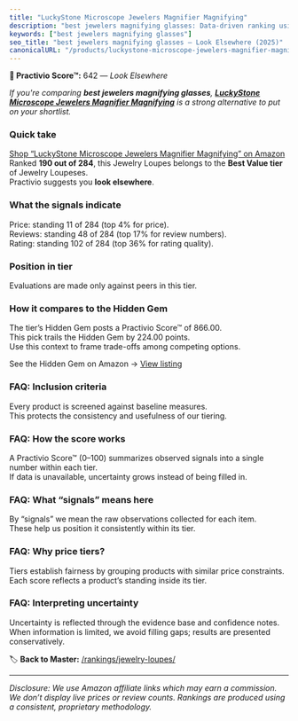 ```yaml
---
title: "LuckyStone Microscope Jewelers Magnifier Magnifying"
description: "best jewelers magnifying glasses: Data-driven ranking using the Practivio Score™. Positioned by quality, value, demand, findability, momentum."
keywords: ["best jewelers magnifying glasses"]
seo_title: "best jewelers magnifying glasses — Look Elsewhere (2025)"
canonicalURL: "/products/luckystone-microscope-jewelers-magnifier-magnifying-B00DH5N2LO/"
---
```


**🚫 Practivio Score™:** 642 — _Look Elsewhere_


*If you're comparing **best jewelers magnifying glasses**, **[LuckyStone Microscope Jewelers Magnifier Magnifying](https://www.amazon.com/dp/B00DH5N2LO?tag=practivio-20)** is a strong alternative to put on your shortlist.*
### Quick take
[Shop “LuckyStone Microscope Jewelers Magnifier Magnifying” on Amazon](https://www.amazon.com/dp/B00DH5N2LO?tag=practivio-20)
Ranked **190 out of 284**, this Jewelry Loupes belongs to the **Best Value tier** of Jewelry Loupeses.  
Practivio suggests you **look elsewhere**.

### What the signals indicate
Price: standing 11 of 284 (top 4% for price).  
Reviews: standing 48 of 284 (top 17% for review numbers).  
Rating: standing 102 of 284 (top 36% for rating quality).  

### Position in tier
Evaluations are made only against peers in this tier.

### How it compares to the Hidden Gem
The tier’s Hidden Gem posts a Practivio Score™ of 866.00.  
This pick trails the Hidden Gem by 224.00 points.  
Use this context to frame trade-offs among competing options.  

See the Hidden Gem on Amazon → [View listing](https://www.amazon.com/dp/B000CAHCQS?tag=practivio-20)

### FAQ: Inclusion criteria
Every product is screened against baseline measures.  
This protects the consistency and usefulness of our tiering.

### FAQ: How the score works
A Practivio Score™ (0–100) summarizes observed signals into a single number within each tier.  
If data is unavailable, uncertainty grows instead of being filled in.

### FAQ: What “signals” means here
By “signals” we mean the raw observations collected for each item.  
These help us position it consistently within its tier.

### FAQ: Why price tiers?
Tiers establish fairness by grouping products with similar price constraints.  
Each score reflects a product’s standing inside its tier.

### FAQ: Interpreting uncertainty
Uncertainty is reflected through the evidence base and confidence notes.  
When information is limited, we avoid filling gaps; results are presented conservatively.


🏷️ **Back to Master:** [/rankings/jewelry-loupes/](/rankings/jewelry-loupes/)

---
_Disclosure: We use Amazon affiliate links which may earn a commission. We don’t display live prices or review counts. Rankings are produced using a consistent, proprietary methodology._
